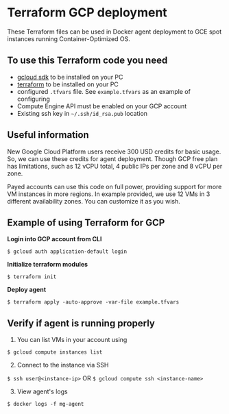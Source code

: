 # Terraform GCP deployment

These Terraform files can be used in Docker agent deployment to GCE spot instances running Container-Optimized OS.

## To use this Terraform code you need

* [gcloud sdk](https://cloud.google.com/sdk/docs/install) to be installed on your PC
* [terraform](https://www.terraform.io/downloads) to be installed on your PC
* configured `.tfvars` file. See `example.tfvars` as an example of configuring
* Compute Engine API must be enabled on your GCP account
* Existing ssh key in `~/.ssh/id_rsa.pub` location

## Useful information

New Google Cloud Platform users receive 300 USD credits for basic usage. So, we can use these credits for agent deployment. Though GCP free plan has limitations, such as 12 vCPU total, 4 public IPs per zone and 8 vCPU per zone. 

Payed accounts can use this code on full power, providing support for more VM instances in more regions.
In example provided, we use 12 VMs in 3 different availability zones. You can customize it as you wish.

## Example of using Terraform for GCP

**Login into GCP account from CLI**

`$ gcloud auth application-default login`

**Initialize terraform modules**

`$ terraform init`

**Deploy agent**

`$ terraform apply -auto-approve -var-file example.tfvars`

## Verify if agent is running properly

1. You can list VMs in your account using

`$ gcloud compute instances list`

2. Connect to the instance via SSH

`$ ssh user@<instance-ip>` OR `$ gcloud compute ssh <instance-name>`

3. View agent's logs

`$ docker logs -f mg-agent`